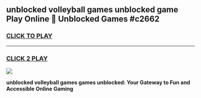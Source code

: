 
## unblocked volleyball games unblocked game Play Online 👋 Unblocked Games #c2662
<h3>
<a href="https://premium.freeplayer.one?title=unblocked_volleyball_games&ref=21F">CLICK TO PLAY</a></h3>
<hr>

<h3>
<a href="https://premium.freeplayer.one?title=unblocked_volleyball_games&ref=21F">CLICK 2 PLAY</a>
  
</h3>

<a href="https://premium.freeplayer.one?title=unblocked_volleyball_games&ref=21F/"><img src="https://clearcache.store/games.png"></a>


**unblocked volleyball games games unblocked: Your Gateway to Fun and Accessible Online Gaming**
